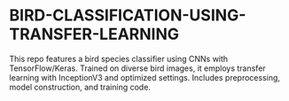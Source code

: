 # BIRD-CLASSIFICATION-USING-TRANSFER-LEARNING
 This repo features a bird species classifier using CNNs with TensorFlow/Keras. Trained on diverse bird images, it employs transfer learning with InceptionV3 and optimized settings. Includes preprocessing, model construction, and training code.
